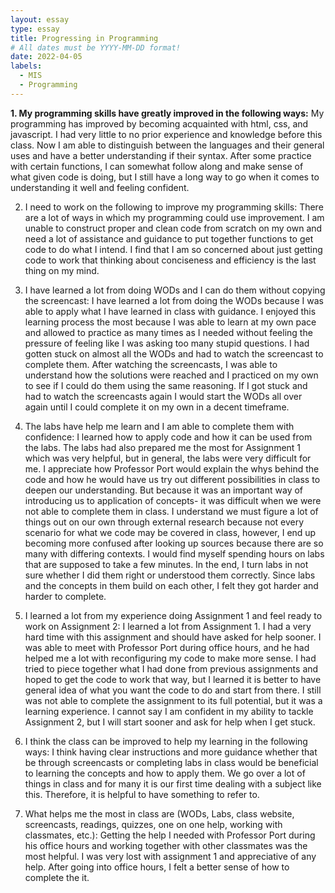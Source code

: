 ```yaml
---
layout: essay
type: essay
title: Progressing in Programming
# All dates must be YYYY-MM-DD format!
date: 2022-04-05
labels:
  - MIS
  - Programming
---
```


<b>1.	My programming skills have greatly improved in the following ways:</b>
My programming has improved by becoming acquainted with html, css, and javascript. I had very little to no prior experience and knowledge before this class. Now I am able to distinguish between the languages and their general uses and have a better understanding if their syntax. After some practice with certain functions, I can somewhat follow along and make sense of what given code is doing, but I still have a long way to go when it comes to understanding it well and feeling confident.
<br>

2.	I need to work on the following to improve my programming skills:
There are a lot of ways in which my programming could use improvement. I am unable to construct proper and clean code from scratch on my own and need a lot of assistance and guidance to put together functions to get code to do what I intend. I find that I am so concerned about just getting code to work that thinking about conciseness and efficiency is the last thing on my mind. 


3.	I have learned a lot from doing WODs and I can do them without copying the screencast:
I have learned a lot from doing the WODs because I was able to apply what I have learned in class with guidance. I enjoyed this learning process the most because I was able to learn at my own pace and allowed to practice as many times as I needed without feeling the pressure of feeling like I was asking too many stupid questions. I had gotten stuck on almost all the WODs and had to watch the screencast to complete them. After watching the screencasts, I was able to understand how the solutions were reached and I practiced on my own to see if I could do them using the same reasoning. If I got stuck and had to watch the screencasts again I would start the WODs all over again until I could complete it on my own in a decent timeframe.


4.	The labs have help me learn and I am able to complete them with confidence:
I learned how to apply code and how it can be used from the labs. The labs had also prepared me the most for Assignment 1 which was very helpful, but in general, the labs were very difficult for me. I appreciate how Professor Port would explain the whys behind the code and how he would have us try out different possibilities in class to deepen our understanding. But because it was an important way of introducing us to application of concepts- it was difficult when we were not able to complete them in class. I understand we must figure a lot of things out on our own through external research because not every scenario for what we code may be covered in class, however, I end up becoming more confused after looking up sources because there are so many with differing contexts. I would find myself spending hours on labs that are supposed to take a few minutes. In the end, I turn labs in not sure whether I did them right or understood them correctly. Since labs and the concepts in them build on each other, I felt they got harder and harder to complete.


5.	I learned a lot from my experience doing Assignment 1 and feel ready to work on Assignment 2:
I learned a lot from Assignment 1. I had a very hard time with this assignment and should have asked for help sooner. I was able to meet with Professor Port during office hours, and he had helped me a lot with reconfiguring my code to make more sense. I had tried to piece together what I had done from previous assignments and hoped to get the code to work that way, but I learned it is better to have general idea of what you want the code to do and start from there. I still was not able to complete the assignment to its full potential, but it was a learning experience. I cannot say I am confident in my ability to tackle Assignment 2, but I will start sooner and ask for help when I get stuck.
6.	I think the class can be improved to help my learning in the following ways:
I think having clear instructions and more guidance whether that be through screencasts or completing labs in class would be beneficial to learning the concepts and how to apply them. We go over a lot of things in class and for many it is our first time dealing with a subject like this. Therefore, it is helpful to have something to refer to.


7.	What helps me the most in class are (WODs, Labs, class website, screencasts, readings, quizzes, one on one help, working with classmates, etc.):
Getting the help I needed with Professor Port during his office hours and working together with other classmates was the most helpful. I was very lost with assignment 1 and appreciative of any help. After going into office hours, I felt a better sense of how to complete the it.

